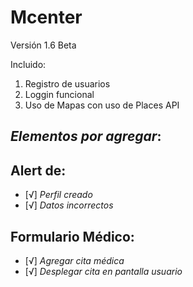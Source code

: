 # Mcenter
Versión 1.6 Beta 

Incluido:
1. Registro de usuarios
2. Loggin funcional
3. Uso de Mapas con uso de Places API

## ***Elementos por agregar***:
## Alert de:
- [√] _Perfil creado_
- [√] _Datos incorrectos_

## Formulario Médico:
- [√] _Agregar cita médica_
- [√] _Desplegar cita en pantalla usuario_
